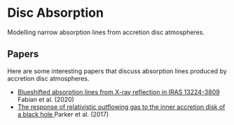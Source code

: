 # Disc Absorption
Modelling narrow absorption lines from accretion disc atmospheres.

## Papers
Here are some interesting papers that discuss absorption lines produced by accretion disc atmospheres.

- [Blueshifted absorption lines from X-ray reflection in IRAS 13224-3809](https://ui.adsabs.harvard.edu/abs/2020MNRAS.493.2518F/abstract) Fabian et al. (2020)
- [The response of relativistic outflowing gas to the inner accretion disk of a black hole
](https://ui.adsabs.harvard.edu/abs/2017Natur.543...83P/abstract) Parker et al. (2017)
